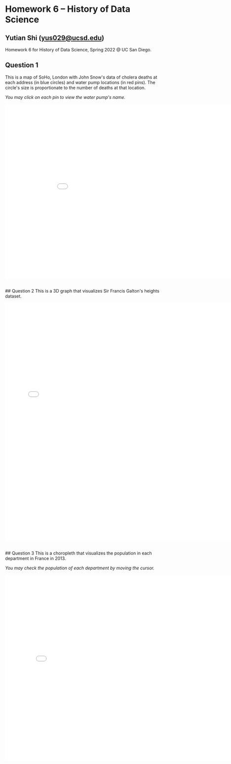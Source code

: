# Homework 6 – History of Data Science
## Yutian Shi (yus029@ucsd.edu)
Homework 6 for History of Data Science, Spring 2022 @ UC San Diego.
<br>
## Question 1
This is a map of SoHo, London with John Snow's data of cholera deaths at each address (in blue circles) and water pump locations (in red pins). The circle's size is proportionate to the number of deaths at that location.

_You may click on each pin to view the water pump's name._
<p align="center">
  <iframe src='./soho_map.html' width=938 height=565 frameBorder=0></iframe>
</p>
<br>
## Question 2
This is a 3D graph that visualizes Sir Francis Galton's heights dataset.
<p align="center">
  <iframe src='./galton_fig.html' width=750 height=770 frameBorder=0></iframe>
</p>
<br>
## Question 3
This is a choropleth that visualizes the population in each department in France in 2013.

_You may check the population of each department by moving the cursor._
<p align="center">
  <iframe src='./france_fig-3.html' width=800 height=600 frameBorder=0></iframe>
</p>
<br>
